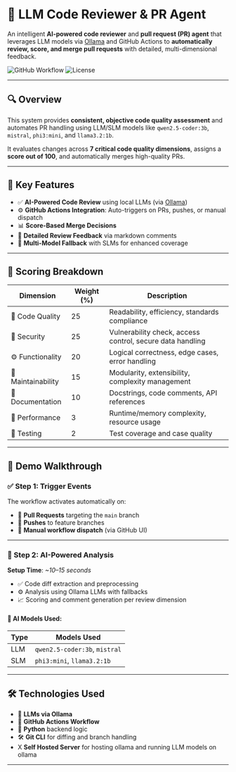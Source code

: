 # 🤖 LLM Code Reviewer & PR Agent

An intelligent **AI-powered code reviewer** and **pull request (PR) agent** that leverages LLM models via [Ollama](https://ollama.com/) and GitHub Actions to **automatically review, score, and merge pull requests** with detailed, multi-dimensional feedback.

![GitHub Workflow](https://img.shields.io/github/actions/workflow/status/RajanbirRSI/LLM_code_reviewer/code_review.yml?label=Code%20Review%20Workflow&style=flat-square)
![License](https://img.shields.io/github/license/RajanbirRSI/LLM_code_reviewer?style=flat-square)

---

## 🔍 Overview

This system provides **consistent, objective code quality assessment** and automates PR handling using LLM/SLM models like `qwen2.5-coder:3b`, `mistral`, `phi3:mini`, and `llama3.2:1b`.

It evaluates changes across **7 critical code quality dimensions**, assigns a **score out of 100**, and automatically merges high-quality PRs.

---

## 🎯 Key Features

- ✅ **AI-Powered Code Review** using local LLMs (via [Ollama](https://ollama.com/))
- ⚙️ **GitHub Actions Integration**: Auto-triggers on PRs, pushes, or manual dispatch
- 📊 **Score-Based Merge Decisions**
- 🧠 **Detailed Review Feedback** via markdown comments
- 🔄 **Multi-Model Fallback** with SLMs for enhanced coverage

---

## 📐 Scoring Breakdown

| Dimension       | Weight (%) | Description                                                 |
|----------------|------------|-------------------------------------------------------------|
| 🧹 Code Quality | 25         | Readability, efficiency, standards compliance               |
| 🔐 Security     | 25         | Vulnerability check, access control, secure data handling   |
| ⚙️ Functionality| 20         | Logical correctness, edge cases, error handling             |
| 🧱 Maintainability | 15     | Modularity, extensibility, complexity management            |
| 📝 Documentation| 10         | Docstrings, code comments, API references                   |
| 🚀 Performance  | 3          | Runtime/memory complexity, resource usage                   |
| 🧪 Testing       | 2          | Test coverage and case quality                              |

---

## 🚀 Demo Walkthrough

### ✅ Step 1: Trigger Events

The workflow activates automatically on:

- 🔁 **Pull Requests** targeting the `main` branch
- 🚀 **Pushes** to feature branches
- 🔨 **Manual workflow dispatch** (via GitHub UI)

---

### 🤖 Step 2: AI-Powered Analysis

**Setup Time**: *~10–15 seconds*

- ✅ Code diff extraction and preprocessing
- ⚙️ Analysis using Ollama LLMs with fallbacks
- 📈 Scoring and comment generation per review dimension

#### 🔧 AI Models Used:

| Type   | Models Used                            |
|--------|----------------------------------------|
| LLM    | `qwen2.5-coder:3b`, `mistral`          |
| SLM    | `phi3:mini`, `llama3.2:1b`             |

---

## 🛠️ Technologies Used

- 🧠 **LLMs via Ollama**
- 🔧 **GitHub Actions Workflow**
- 🐍 **Python** backend logic
- 🛠️ **Git CLI** for diffing and branch handling
-  X **Self Hosted Server** for hosting ollama and running LLM models on ollama

---

